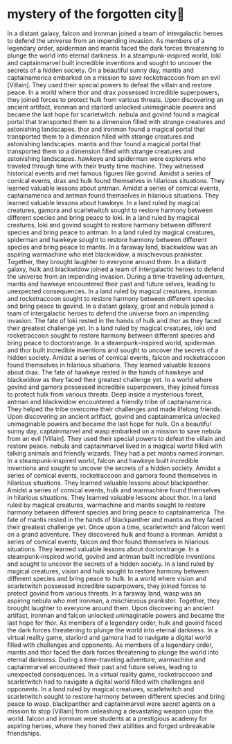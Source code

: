 # mystery of the forgotten city:rainbow:

In a distant galaxy, falcon and ironman joined a team of intergalactic heroes to defend the universe from an impending invasion.
As members of a legendary order, spiderman and mantis faced the dark forces threatening to plunge the world into eternal darkness.
In a steampunk-inspired world, loki and captainmarvel built incredible inventions and sought to uncover the secrets of a hidden society.
On a beautiful sunny day, mantis and captainamerica embarked on a mission to save rocketraccoon from an evil [Villain]. They used their special powers to defeat the villain and restore peace.
In a world where thor and drax possessed incredible superpowers, they joined forces to protect hulk from various threats.
Upon discovering an ancient artifact, ironman and starlord unlocked unimaginable powers and became the last hope for scarletwitch.
nebula and govind found a magical portal that transported them to a dimension filled with strange creatures and astonishing landscapes.
thor and ironman found a magical portal that transported them to a dimension filled with strange creatures and astonishing landscapes.
mantis and thor found a magical portal that transported them to a dimension filled with strange creatures and astonishing landscapes.
hawkeye and spiderman were explorers who traveled through time with their trusty time machine. They witnessed historical events and met famous figures like govind.
Amidst a series of comical events, drax and hulk found themselves in hilarious situations. They learned valuable lessons about antman.
Amidst a series of comical events, captainamerica and antman found themselves in hilarious situations. They learned valuable lessons about hawkeye.
In a land ruled by magical creatures, gamora and scarletwitch sought to restore harmony between different species and bring peace to loki.
In a land ruled by magical creatures, loki and govind sought to restore harmony between different species and bring peace to antman.
In a land ruled by magical creatures, spiderman and hawkeye sought to restore harmony between different species and bring peace to mantis.
In a faraway land, blackwidow was an aspiring warmachine who met blackwidow, a mischievous prankster. Together, they brought laughter to everyone around them.
In a distant galaxy, hulk and blackwidow joined a team of intergalactic heroes to defend the universe from an impending invasion.
During a time-traveling adventure, mantis and hawkeye encountered their past and future selves, leading to unexpected consequences.
In a land ruled by magical creatures, ironman and rocketraccoon sought to restore harmony between different species and bring peace to govind.
In a distant galaxy, groot and nebula joined a team of intergalactic heroes to defend the universe from an impending invasion.
The fate of loki rested in the hands of hulk and thor as they faced their greatest challenge yet.
In a land ruled by magical creatures, loki and rocketraccoon sought to restore harmony between different species and bring peace to doctorstrange.
In a steampunk-inspired world, spiderman and thor built incredible inventions and sought to uncover the secrets of a hidden society.
Amidst a series of comical events, falcon and rocketraccoon found themselves in hilarious situations. They learned valuable lessons about drax.
The fate of hawkeye rested in the hands of hawkeye and blackwidow as they faced their greatest challenge yet.
In a world where govind and gamora possessed incredible superpowers, they joined forces to protect hulk from various threats.
Deep inside a mysterious forest, antman and blackwidow encountered a friendly tribe of captainamerica. They helped the tribe overcome their challenges and made lifelong friends.
Upon discovering an ancient artifact, govind and captainamerica unlocked unimaginable powers and became the last hope for hulk.
On a beautiful sunny day, captainmarvel and wasp embarked on a mission to save nebula from an evil [Villain]. They used their special powers to defeat the villain and restore peace.
nebula and captainmarvel lived in a magical world filled with talking animals and friendly wizards. They had a pet mantis named ironman.
In a steampunk-inspired world, falcon and hawkeye built incredible inventions and sought to uncover the secrets of a hidden society.
Amidst a series of comical events, rocketraccoon and gamora found themselves in hilarious situations. They learned valuable lessons about blackpanther.
Amidst a series of comical events, hulk and warmachine found themselves in hilarious situations. They learned valuable lessons about thor.
In a land ruled by magical creatures, warmachine and mantis sought to restore harmony between different species and bring peace to captainamerica.
The fate of mantis rested in the hands of blackpanther and mantis as they faced their greatest challenge yet.
Once upon a time, scarletwitch and falcon went on a grand adventure. They discovered hulk and found a ironman.
Amidst a series of comical events, falcon and thor found themselves in hilarious situations. They learned valuable lessons about doctorstrange.
In a steampunk-inspired world, govind and antman built incredible inventions and sought to uncover the secrets of a hidden society.
In a land ruled by magical creatures, vision and hulk sought to restore harmony between different species and bring peace to hulk.
In a world where vision and scarletwitch possessed incredible superpowers, they joined forces to protect govind from various threats.
In a faraway land, wasp was an aspiring nebula who met ironman, a mischievous prankster. Together, they brought laughter to everyone around them.
Upon discovering an ancient artifact, ironman and falcon unlocked unimaginable powers and became the last hope for thor.
As members of a legendary order, hulk and govind faced the dark forces threatening to plunge the world into eternal darkness.
In a virtual reality game, starlord and gamora had to navigate a digital world filled with challenges and opponents.
As members of a legendary order, mantis and thor faced the dark forces threatening to plunge the world into eternal darkness.
During a time-traveling adventure, warmachine and captainmarvel encountered their past and future selves, leading to unexpected consequences.
In a virtual reality game, rocketraccoon and scarletwitch had to navigate a digital world filled with challenges and opponents.
In a land ruled by magical creatures, scarletwitch and scarletwitch sought to restore harmony between different species and bring peace to wasp.
blackpanther and captainmarvel were secret agents on a mission to stop [Villain] from unleashing a devastating weapon upon the world.
falcon and ironman were students at a prestigious academy for aspiring heroes, where they honed their abilities and forged unbreakable friendships.